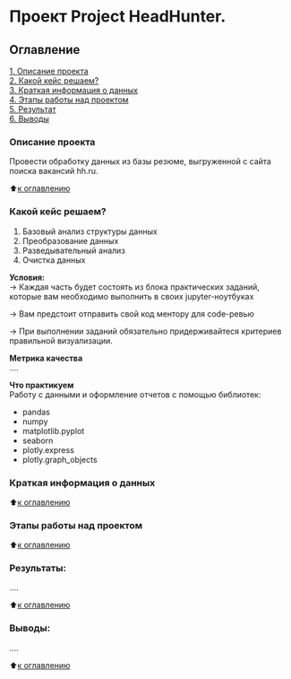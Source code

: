 # Проект Project HeadHunter.

## Оглавление  
[1. Описание проекта](README.md#Описание-проекта)  
[2. Какой кейс решаем?](README.md#Какой-кейс-решаем)  
[3. Краткая информация о данных](README.md#Краткая-информация-о-данных)  
[4. Этапы работы над проектом](README.md#Этапы-работы-над-проектом)  
[5. Результат](README.md#Результат)    
[6. Выводы](README.md#Выводы) 

### Описание проекта    
Провести обработку данных из базы резюме, выгруженной с сайта поиска вакансий hh.ru.

:arrow_up:[к оглавлению](_)


### Какой кейс решаем?    
1. Базовый анализ структуры данных
2. Преобразование данных
3. Разведывательный анализ
4. Очистка данных

**Условия:**  
→ Каждая часть будет состоять из блока практических заданий, которые вам необходимо выполнить в своих jupyter-ноутбуках

→ Вам предстоит отправить свой код ментору для code-ревью

→ При выполнении заданий обязательно придерживайтеся критериев правильной визуализации.

**Метрика качества**     
....

**Что практикуем**     
Работу с данными и оформление отчетов с помощью библиотек:
- pandas
- numpy
- matplotlib.pyplot
- seaborn
- plotly.express
- plotly.graph_objects


### Краткая информация о данных

  
:arrow_up:[к оглавлению](README.md#Оглавление)


### Этапы работы над проектом  


:arrow_up:[к оглавлению](README.md#Оглавление)


### Результаты:  
....

:arrow_up:[к оглавлению](README.md#Оглавление)


### Выводы:  
....

:arrow_up:[к оглавлению](README.md#Оглавление)
